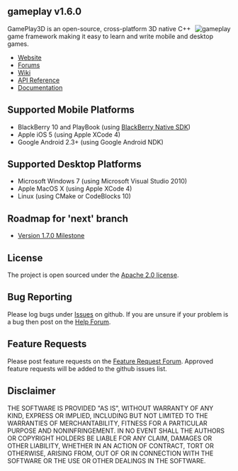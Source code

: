 ## gameplay v1.6.0

<img align="right" src="https://raw.github.com/wiki/blackberry/GamePlay/img/logo.png" alt="gameplay" />

GamePlay3D is an open-source, cross-platform 3D native C++ game framework making it easy to learn and write mobile and desktop games. 

- [Website](http://www.gameplay3d.org/)
- [Forums](http://www.gameplay3d.org/forums/)
- [Wiki](https://github.com/blackberry/GamePlay/wiki)
- [API Reference](http://www.gameplay3d.org/api.php)
- [Documentation](http://www.gameplay3d.org/docs.php)

## Supported Mobile Platforms
- BlackBerry 10 and PlayBook (using [BlackBerry Native SDK](http://developer.blackberry.com/native/))
- Apple iOS 5 (using Apple XCode 4)
- Google Android 2.3+ (using Google Android NDK)

## Supported Desktop Platforms
- Microsoft Windows 7 (using Microsoft Visual Studio 2010)
- Apple MacOS X (using Apple XCode 4)
- Linux (using CMake or CodeBlocks 10)

## Roadmap for 'next' branch
- [Version 1.7.0 Milestone](https://github.com/blackberry/GamePlay/issues?milestone=4)

## License
The project is open sourced under the [Apache 2.0 license](http://www.tldrlegal.com/license/apache-license-2.0-%28apache-2.0%29).

## Bug Reporting
Please log bugs under [Issues](https://github.com/blackberry/GamePlay/issues) on github.
If you are unsure if your problem is a bug then post on the [Help Forum](http://www.gameplay3d.org/forums/viewforum.php?f=3).

## Feature Requests
Please post feature requests on the [Feature Request Forum](http://www.gameplay3d.org/forums/viewforum.php?f=4). Approved feature requests will be added to the github issues list. 

## Disclaimer
THE SOFTWARE IS PROVIDED "AS IS", WITHOUT WARRANTY OF ANY KIND, EXPRESS OR IMPLIED, 
INCLUDING BUT NOT LIMITED TO THE WARRANTIES OF MERCHANTABILITY, FITNESS FOR A 
PARTICULAR PURPOSE AND NONINFRINGEMENT. IN NO EVENT SHALL THE AUTHORS OR COPYRIGHT 
HOLDERS BE LIABLE FOR ANY CLAIM, DAMAGES OR OTHER LIABILITY, WHETHER IN AN ACTION OF CONTRACT, 
TORT OR OTHERWISE, ARISING FROM, OUT OF OR IN CONNECTION WITH THE SOFTWARE OR THE USE OR 
OTHER DEALINGS IN THE SOFTWARE.
